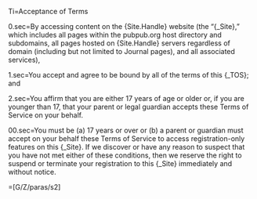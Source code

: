 Ti=Acceptance of Terms

0.sec=By accessing content on the {Site.Handle} website (the “{_Site},” which includes all pages within the pubpub.org host directory and subdomains, all pages hosted on {Site.Handle} servers regardless of domain (including but not limited to Journal pages), and all associated services),

1.sec=You accept and agree to be bound by all of the terms of this {_TOS}; and

2.sec=You affirm that you are either 17 years of age or older or, if you are younger than 17, that your parent or legal guardian accepts these Terms of Service on your behalf.

00.sec=You must be (a) 17 years or over or (b) a parent or guardian must accept on your behalf these Terms of Service to access registration-only features on this {_Site}. If we discover or have any reason to suspect that you have not met either of these conditions, then we reserve the right to suspend or terminate your registration to this {_Site} immediately and without notice.

=[G/Z/paras/s2]
